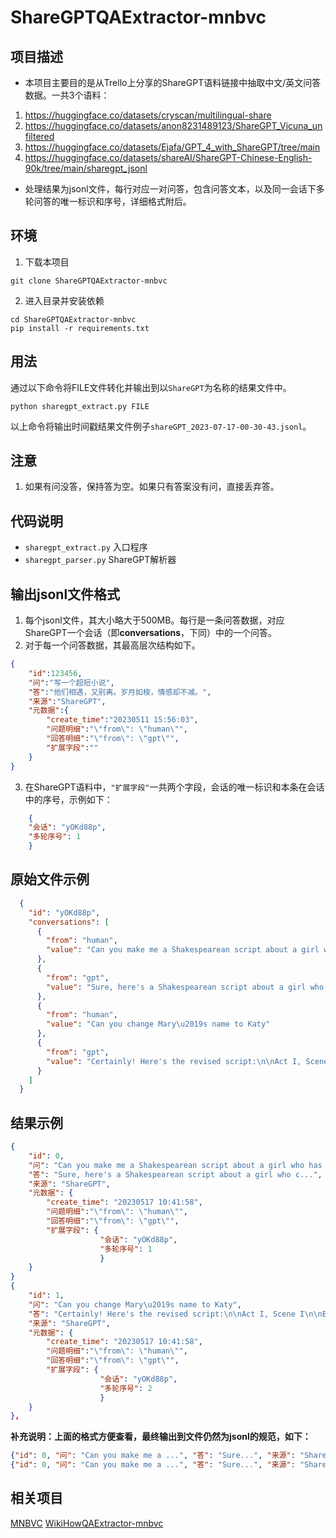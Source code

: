# ShareGPTQAExtractor-mnbvc

## 项目描述

- 本项目主要目的是从Trello上分享的ShareGPT语料链接中抽取中文/英文问答数据。一共3个语料：
1. https://huggingface.co/datasets/cryscan/multilingual-share
2. https://huggingface.co/datasets/anon8231489123/ShareGPT_Vicuna_unfiltered
3. https://huggingface.co/datasets/Ejafa/GPT_4_with_ShareGPT/tree/main
4. https://huggingface.co/datasets/shareAI/ShareGPT-Chinese-English-90k/tree/main/sharegpt_jsonl
- 处理结果为jsonl文件，每行对应一对问答，包含问答文本，以及同一会话下多轮问答的唯一标识和序号，详细格式附后。

## 环境

1. 下载本项目
```
git clone ShareGPTQAExtractor-mnbvc
```
2. 进入目录并安装依赖
```
cd ShareGPTQAExtractor-mnbvc
pip install -r requirements.txt
```

## 用法

通过以下命令将FILE文件转化并输出到以`ShareGPT`为名称的结果文件中。
```shell
python sharegpt_extract.py FILE
```

以上命令将输出时间戳结果文件例子`shareGPT_2023-07-17-00-30-43.jsonl`。

## 注意

1. 如果有问没答，保持答为空。如果只有答案没有问，直接丢弃答。

## 代码说明

- `sharegpt_extract.py` 入口程序
- `sharegpt_parser.py` ShareGPT解析器


## 输出jsonl文件格式

1. 每个jsonl文件，其大小略大于500MB。每行是一条问答数据，对应ShareGPT一个会话（即**conversations**，下同）中的一个问答。
2. 对于每一个问答数据，其最高层次结构如下。
```json
{
    "id":123456,
    "问":"写一个超短小说",
    "答":"他们相遇，又别离。岁月如梭，情感却不减。",
    "来源":"ShareGPT",
    "元数据":{
        "create_time":"20230511 15:56:03",
        "问题明细":"\"from\": \"human\"",
        "回答明细":"\"from\": \"gpt\"",
        "扩展字段":""
    }
}
```
3. 在ShareGPT语料中，`"扩展字段"`一共两个字段，会话的唯一标识和本条在会话中的序号，示例如下：
```json
    {
    "会话": "yOKd88p",
    "多轮序号": 1
    }
```


## 原始文件示例

```json
  {
    "id": "yOKd88p",
    "conversations": [
      {
        "from": "human",
        "value": "Can you make me a Shakespearean script about a girl who has tummy troubles and can\u2019t fart not matter how hard she tries- so they think she is a witch"
      },
      {
        "from": "gpt",
        "value": "Sure, here's a Shakespearean script about a girl who c..."
      },
      {
        "from": "human",
        "value": "Can you change Mary\u2019s name to Katy"
      },
      {
        "from": "gpt",
        "value": "Certainly! Here's the revised script:\n\nAct I, Scene I\n\nEnter KATY,..."
      }
    ]
  }
```

## 结果示例

```json
{
    "id": 0,
    "问": "Can you make me a Shakespearean script about a girl who has tummy troubles and can\u2019t fart not matter how hard she tries- so they think she is a witch",
    "答": "Sure, here's a Shakespearean script about a girl who c...",
    "来源": "ShareGPT",
    "元数据": {
        "create_time": "20230517 10:41:58",
        "问题明细":"\"from\": \"human\"",
        "回答明细":"\"from\": \"gpt\"",
        "扩展字段": {
                    "会话": "yOKd88p",
                    "多轮序号": 1
                    }
    }
}
{
    "id": 1,
    "问": "Can you change Mary\u2019s name to Katy",
    "答": "Certainly! Here's the revised script:\n\nAct I, Scene I\n\nEnter KATY,...",
    "来源": "ShareGPT",
    "元数据": {
        "create_time": "20230517 10:41:58",
        "问题明细":"\"from\": \"human\"",
        "回答明细":"\"from\": \"gpt\"",
        "扩展字段": {
                    "会话": "yOKd88p",
                    "多轮序号": 2
                    }
    }
},
```

**补充说明：上面的格式方便查看，最终输出到文件仍然为jsonl的规范，如下：**
```json
{"id": 0, "问": "Can you make me a ...", "答": "Sure...", "来源": "ShareGPT", "元数据": {"create_time": "20230517 10:41:58",...}}
{"id": 0, "问": "Can you make me a ...", "答": "Sure...", "来源": "ShareGPT", "元数据": {"create_time": "20230517 10:41:58",...}}
```

## 相关项目

[MNBVC](https://github.com/esbatmop/MNBVC)
[WikiHowQAExtractor-mnbvc](https://github.com/wanicca/WikiHowQAExtractor-mnbvc)
